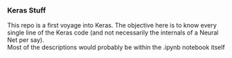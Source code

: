 ### Keras Stuff

This repo is a first voyage into Keras. The objective here is to know every single line of the Keras code (and not necessarily the internals of a Neural Net per say).</br>
Most of the descriptions would probably be within the .ipynb notebook itself
